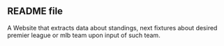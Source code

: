 ## README file

A Website that extracts data about standings, next fixtures about desired premier league or mlb team upon input of such team.
